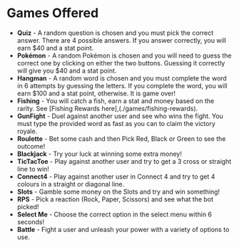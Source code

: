 # Games Offered 

- **Quiz** - A random question is chosen and you must pick the correct answer. There are 4 possible answers. If you answer correctly, you will earn $40 and a stat point.
- **Pokémon** - A random Pokémon is chosen and you will need to guess the correct one by clicking on either the two buttons. Guessing it correctly will give you $40 and a stat point.
- **Hangman** - A random word is chosen and you must complete the word in 6 attempts by guessing the letters. If you complete the word, you will earn $100 and a stat point, otherwise. It is game over!
- **Fishing** - You will catch a fish, earn a stat and money based on the rarity. See [Fishing Rewards here],(./games/fishing-rewards).
- **GunFight** - Duel against another user and see who wins the fight. You must type the provided word as fast as you can to claim the victory royale.
- **Roulette** - Bet some cash and then Pick Red, Black or Green to see the outcome!
- **Blackjack** - Try your luck at winning some extra money!
- **TicTacToe** - Play against another user and try to get a 3 cross or straight line to win!
- **Connect4** - Play against another user in Connect 4 and try to get 4 colours in a straight or diagonal line.
- **Slots** - Gamble some money on the Slots and try and win something!
- **RPS** - Pick a reaction (Rock, Paper, Scissors) and see what the bot picked!
- **Select Me** - Choose the correct option in the select menu within 6 seconds!
- **Battle** - Fight a user and unleash your power with a variety of options to use.